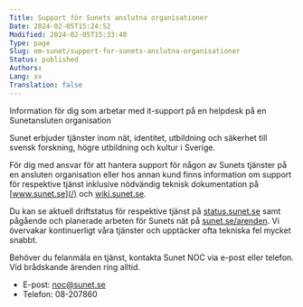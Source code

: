 ```yaml
---
Title: Support för Sunets anslutna organisationer
Date: 2024-02-05T15:24:52
Modified: 2024-02-05T15:33:48
Type: page
Slug: om-sunet/support-for-sunets-anslutna-organisationer
Status: published
Authors: 
Lang: sv
Translation: false
---
```


Information för dig som arbetar med it-support på en helpdesk på en Sunetansluten organisation

Sunet erbjuder tjänster inom nät, identitet, utbildning och säkerhet till svensk forskning, högre utbildning och kultur i Sverige.

För dig med ansvar för att hantera support för någon av Sunets tjänster på en ansluten organisation eller hos annan kund finns information om support för respektive tjänst inklusive nödvändig teknisk dokumentation på [www.sunet.se](/) och [wiki.sunet.se](https://wiki.sunet.se/).

Du kan se aktuell driftstatus för respektive tjänst på [status.sunet.se](https://status.sunet.se/) samt pågående och planerade arbeten för Sunets nät på [sunet.se/arenden](/arenden). Vi övervakar kontinuerligt våra tjänster och upptäcker ofta tekniska fel mycket snabbt.

Behöver du felanmäla en tjänst, kontakta Sunet NOC via e-post eller telefon. Vid brådskande ärenden ring alltid.

* E-post: [noc@sunet.se](mailto:noc@sunet.se)
* Telefon: 08-207860

